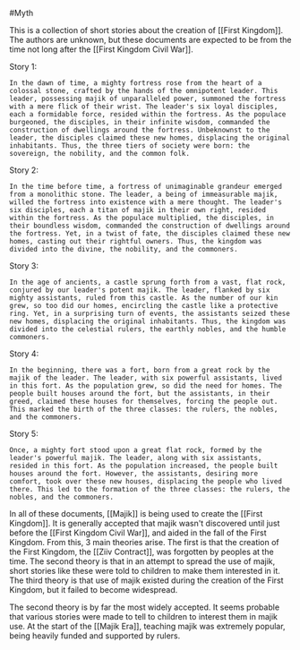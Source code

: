 #Myth 

This is a collection of short stories about the creation of [[First Kingdom]]. The authors are unknown, but these documents are expected to be from the time not long after the [[First Kingdom Civil War]].

Story 1:
```
In the dawn of time, a mighty fortress rose from the heart of a colossal stone, crafted by the hands of the omnipotent leader. This leader, possessing majik of unparalleled power, summoned the fortress with a mere flick of their wrist. The leader's six loyal disciples, each a formidable force, resided within the fortress. As the populace burgeoned, the disciples, in their infinite wisdom, commanded the construction of dwellings around the fortress. Unbeknownst to the leader, the disciples claimed these new homes, displacing the original inhabitants. Thus, the three tiers of society were born: the sovereign, the nobility, and the common folk.
```

Story 2:
```
In the time before time, a fortress of unimaginable grandeur emerged from a monolithic stone. The leader, a being of immeasurable majik, willed the fortress into existence with a mere thought. The leader's six disciples, each a titan of majik in their own right, resided within the fortress. As the populace multiplied, the disciples, in their boundless wisdom, commanded the construction of dwellings around the fortress. Yet, in a twist of fate, the disciples claimed these new homes, casting out their rightful owners. Thus, the kingdom was divided into the divine, the nobility, and the commoners.
```

Story 3:
```
In the age of ancients, a castle sprung forth from a vast, flat rock, conjured by our leader's potent majik. The leader, flanked by six mighty assistants, ruled from this castle. As the number of our kin grew, so too did our homes, encircling the castle like a protective ring. Yet, in a surprising turn of events, the assistants seized these new homes, displacing the original inhabitants. Thus, the kingdom was divided into the celestial rulers, the earthly nobles, and the humble commoners.
```

Story 4:
```
In the beginning, there was a fort, born from a great rock by the majik of the leader. The leader, with six powerful assistants, lived in this fort. As the population grew, so did the need for homes. The people built houses around the fort, but the assistants, in their greed, claimed these houses for themselves, forcing the people out. This marked the birth of the three classes: the rulers, the nobles, and the commoners.
```

Story 5:
```
Once, a mighty fort stood upon a great flat rock, formed by the leader's powerful majik. The leader, along with six assistants, resided in this fort. As the population increased, the people built houses around the fort. However, the assistants, desiring more comfort, took over these new houses, displacing the people who lived there. This led to the formation of the three classes: the rulers, the nobles, and the commoners.
```

In all of these documents, [[Majik]] is being used to create the [[First Kingdom]]. It is generally accepted that majik wasn't discovered until just before the [[First Kingdom Civil War]], and aided in the fall of the First Kingdom. From this, 3 main theories arise. The first is that the creation of the First Kingdom, the [[Ziiv Contract]], was forgotten by peoples at the time. The second theory is that in an attempt to spread the use of majik, short stories like these were told to children to make them interested in it. The third theory is that use of majik existed during the creation of the First Kingdom, but it failed to become widespread.

The second theory is by far the most widely accepted. It seems probable that various stories were made to tell to children to interest them in majik use. At the start of the [[Majik Era]], teaching majik was extremely popular, being heavily funded and supported by rulers. 
